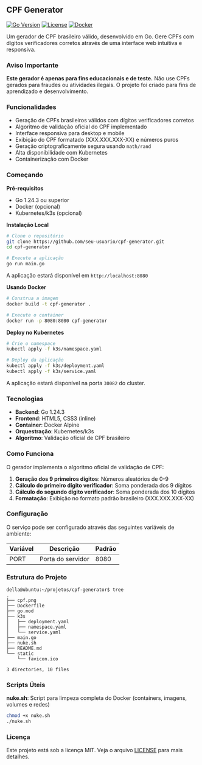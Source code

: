 ## CPF Generator

[![Go Version](https://img.shields.io/badge/Go-1.24.3-00ADD8?style=flat-square&logo=go)](https://golang.org)
[![License](https://img.shields.io/badge/license-MIT-blue.svg?style=flat-square)](LICENSE)
[![Docker](https://img.shields.io/badge/Docker-Ready-2496ED?style=flat-square&logo=docker)](https://hub.docker.com/r/dellabeneta/cpf)

Um gerador de CPF brasileiro válido, desenvolvido em Go. Gere CPFs com dígitos verificadores corretos através de uma interface web intuitiva e responsiva.

### Aviso Importante

**Este gerador é apenas para fins educacionais e de teste.** Não use CPFs gerados para fraudes ou atividades ilegais. O projeto foi criado para fins de aprendizado e desenvolvimento.

### Funcionalidades

- Geração de CPFs brasileiros válidos com dígitos verificadores corretos
- Algoritmo de validação oficial do CPF implementado
- Interface responsiva para desktop e mobile
- Exibição do CPF formatado (XXX.XXX.XXX-XX) e números puros
- Geração criptograficamente segura usando `math/rand`
- Alta disponibilidade com Kubernetes
- Containerização com Docker

### Começando

**Pré-requisitos**
- Go 1.24.3 ou superior
- Docker (opcional)
- Kubernetes/k3s (opcional)

**Instalação Local**
```bash
# Clone o repositório
git clone https://github.com/seu-usuario/cpf-generator.git
cd cpf-generator

# Execute a aplicação
go run main.go
```

A aplicação estará disponível em `http://localhost:8080`

**Usando Docker**
```bash
# Construa a imagem
docker build -t cpf-generator .

# Execute o container
docker run -p 8080:8080 cpf-generator
```

**Deploy no Kubernetes**
```bash
# Crie o namespace
kubectl apply -f k3s/namespace.yaml

# Deploy da aplicação
kubectl apply -f k3s/deployment.yaml
kubectl apply -f k3s/service.yaml
```

A aplicação estará disponível na porta `30082` do cluster.

### Tecnologias

- **Backend**: Go 1.24.3
- **Frontend**: HTML5, CSS3 (inline)
- **Container**: Docker Alpine
- **Orquestração**: Kubernetes/k3s
- **Algoritmo**: Validação oficial de CPF brasileiro

### Como Funciona

O gerador implementa o algoritmo oficial de validação de CPF:

1. **Geração dos 9 primeiros dígitos**: Números aleatórios de 0-9
2. **Cálculo do primeiro dígito verificador**: Soma ponderada dos 9 dígitos
3. **Cálculo do segundo dígito verificador**: Soma ponderada dos 10 dígitos
4. **Formatação**: Exibição no formato padrão brasileiro (XXX.XXX.XXX-XX)

### Configuração

O serviço pode ser configurado através das seguintes variáveis de ambiente:

| Variável | Descrição | Padrão |
|----------|-----------|---------|
| PORT | Porta do servidor | 8080 |

### Estrutura do Projeto
```
della@ubuntu:~/projetos/cpf-generator$ tree
.
├── cpf.png
├── Dockerfile
├── go.mod
├── k3s
│   ├── deployment.yaml
│   ├── namespace.yaml
│   └── service.yaml
├── main.go
├── nuke.sh
├── README.md
└── static
    └── favicon.ico

3 directories, 10 files
```

### Scripts Úteis

**nuke.sh**: Script para limpeza completa do Docker (containers, imagens, volumes e redes)

```bash
chmod +x nuke.sh
./nuke.sh
```

### Licença

Este projeto está sob a licença MIT. Veja o arquivo [LICENSE](LICENSE) para mais detalhes.